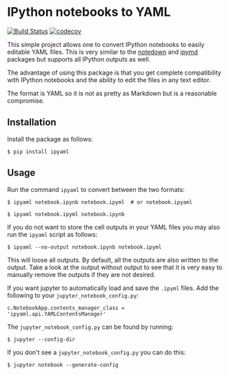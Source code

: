 # IPython notebooks to YAML


[![Build Status](https://travis-ci.org/prabhuramachandran/ipyaml.svg?branch=master)](https://travis-ci.org/prabhuramachandran/ipyaml)
[![codecov](https://codecov.io/gh/prabhuramachandran/ipyaml/branch/master/graph/badge.svg)](https://codecov.io/gh/prabhuramachandran/ipyaml)



This simple project allows one to convert IPython notebooks to easily editable
YAML files. This is very similar to the
[notedown](http://github.com/aaren/notedown) and
[ipymd](http://github.com/rossant/ipymd) packages but supports all IPython
outputs as well.

The advantage of using this package is that you get complete compatibility
with IPython notebooks and the ability to edit the files in any text editor.

The format is YAML so it is not as pretty as Markdown but is a reasonable
compromise.

## Installation

Install the package as follows:

    $ pip install ipyaml


## Usage

Run the command `ipyaml` to convert between the two formats:


    $ ipyaml notebook.ipynb notebook.ipyml  # or notebook.ipyaml

    $ ipyaml notebook.ipyml notebook.ipynb

If you do not want to store the cell outputs in your YAML files you may also
run the `ipyaml` script as follows:

    $ ipyaml --no-output notebook.ipynb notebook.ipyml

This will loose all outputs. By default, all the outputs are also written to
the output. Take a look at the output without output to see that it is very
easy to manually remove the outputs if they are not desired.

If you want jupyter to automatically load and save the `.ipyml` files. Add the
following to your `jupyter_notebook_config.py`:

    c.NotebookApp.contents_manager_class = 'ipyaml.api.YAMLContentsManager'


The `jupyter_notebook_config.py` can be found by running:

    $ jupyter --config-dir

If you don't see a `jupyter_notebook_config.py` you can do this:

    $ jupyter notebook --generate-config
